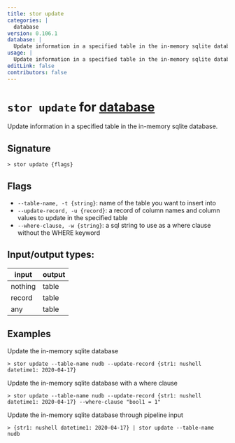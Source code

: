 ```yaml
---
title: stor update
categories: |
  database
version: 0.106.1
database: |
  Update information in a specified table in the in-memory sqlite database.
usage: |
  Update information in a specified table in the in-memory sqlite database.
editLink: false
contributors: false
---
```

<!-- This file is automatically generated. Please edit the command in https://github.com/nushell/nushell instead. -->

# `stor update` for [database](/commands/categories/database.md)

<div class='command-title'>Update information in a specified table in the in-memory sqlite database.</div>

## Signature

```> stor update {flags} ```

## Flags

 -  `--table-name, -t {string}`: name of the table you want to insert into
 -  `--update-record, -u {record}`: a record of column names and column values to update in the specified table
 -  `--where-clause, -w {string}`: a sql string to use as a where clause without the WHERE keyword


## Input/output types:

| input   | output |
| ------- | ------ |
| nothing | table  |
| record  | table  |
| any     | table  |
## Examples

Update the in-memory sqlite database
```nu
> stor update --table-name nudb --update-record {str1: nushell datetime1: 2020-04-17}

```

Update the in-memory sqlite database with a where clause
```nu
> stor update --table-name nudb --update-record {str1: nushell datetime1: 2020-04-17} --where-clause "bool1 = 1"

```

Update the in-memory sqlite database through pipeline input
```nu
> {str1: nushell datetime1: 2020-04-17} | stor update --table-name nudb

```
